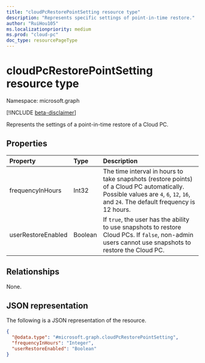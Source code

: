 ```yaml
---
title: "cloudPcRestorePointSetting resource type"
description: "Represents specific settings of point-in-time restore."
author: "RuiHou105"
ms.localizationpriority: medium
ms.prod: "cloud-pc"
doc_type: resourcePageType
---
```


# cloudPcRestorePointSetting resource type

Namespace: microsoft.graph

[!INCLUDE [beta-disclaimer](../../includes/beta-disclaimer.md)]

Represents the settings of a point-in-time restore of a Cloud PC.

## Properties

|Property|Type|Description|
|:---|:---|:---|
|frequencyInHours|Int32|The time interval in hours to take snapshots (restore points) of a Cloud PC automatically. Possible values are `4`, `6`, `12`, `16`, and `24`. The default frequency is 12 hours.|
|userRestoreEnabled|Boolean|If `true`, the user has the ability to use snapshots to restore Cloud PCs. If `false`, non-admin users cannot use snapshots to restore the Cloud PC.|

## Relationships

None.

## JSON representation

The following is a JSON representation of the resource.
<!-- {
  "blockType": "resource",
  "@odata.type": "microsoft.graph.cloudPcRestorePointSetting"
}
-->

``` json
{
  "@odata.type": "#microsoft.graph.cloudPcRestorePointSetting",
  "frequencyInHours": "Integer",
  "userRestoreEnabled": "Boolean"
}
```
